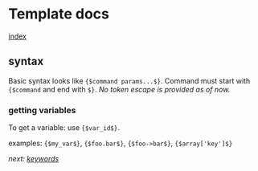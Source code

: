 # Template docs

[index](index.md)

## syntax

Basic syntax looks like `{$command params...$}`. Command must start with `{$command` and end with `$}`. *No token escape is provided as of now.*  

### getting variables

To get a variable: use `{$var_id$}`.

examples: `{$my_var$}`, `{$foo.bar$}`, `{$foo->bar$}`, `{$array['key']$}`


*next: [keywords](keywords.md)*